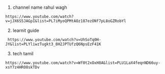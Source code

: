 1. channel name  rahul wagh

```
https://www.youtube.com/watch?v=jJX6S5JAGpI&list=PL7iMyoQPMtAOz187ezONf7pL8oGZRobYl
```

2. learnit guide

  ```
   https://www.youtube.com/watch?v=UhSoTq0H-JY&list=PLYliwzTugkt3_8H2JPTUfzQ6NpsEzF41K
  ```
3. tech tamil

  ```
  https://www.youtube.com/watch?v=Wf0t2xOxH8A&list=PLU1LaX4feqnND66uy-xsY7z4HRO8skTDv
 ```
